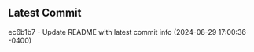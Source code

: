 
## Latest Commit
ec6b1b7 - Update README with latest commit info (2024-08-29 17:00:36 -0400) <Yunxi-Zhou>

